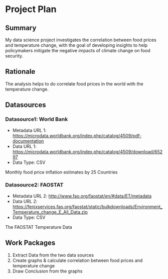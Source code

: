 # Project Plan

## Summary

My data science project investigates the correlation between food prices and temperature change, with the goal of developing insights to help policymakers mitigate the negative impacts of climate change on food security.

## Rationale

<!-- Outline the impact of the analysis, e.g. which pains it solves. -->

The analysis helps to do correlate food prices in the world with the temperature change.

## Datasources

<!-- Describe each datasources you plan to use in a section. Use the prefic "DatasourceX" where X is the id of the datasource. -->

### Datasource1: World Bank

- Metadata URL 1: https://microdata.worldbank.org/index.php/catalog/4509/pdf-documentation
- Data URL 1: https://microdata.worldbank.org/index.php/catalog/4509/download/65297
- Data Type: CSV

Monthly food price inflation estimates by 25 Countries

### Datasource2: FAOSTAT

- Metadata URL 2: http://www.fao.org/faostat/en/#data/ET/metadata
- Data URL 2: https://fenixservices.fao.org/faostat/static/bulkdownloads/Environment_Temperature_change_E_All_Data.zip
- Data Type: CSV

The FAOSTAT Temperature Data

## Work Packages

<!-- List of work packages ordered sequentially, each pointing to an issue with more details. -->

1. Extract Data from the two data sources
2. Create graphs & calculate correlation between food prices and temperature change
3. Draw Conclusion from the graphs
